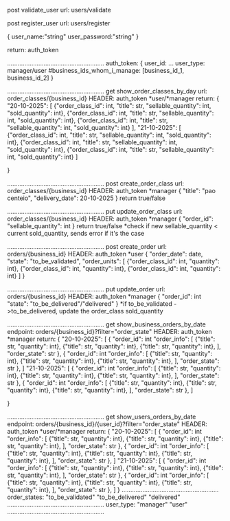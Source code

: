 
post validate_user
url: users/validate

post register_user
url: users/register

{
user_name:"string"
user_password:"string"
}

return: auth_token

........................................................
auth_token:
{
	user_id: ...
	user_type: manager/user
  #business_ids_whom_i_manage: [business_id_1, business_id_2]
}


........................................................
get show_order_classes_by_day
url: order_classes/{business_id}
HEADER: auth_token *user/*manager
return: {
	"20-10-2025": [
		{"order_class_id": int, "title": str, "sellable_quantity": int, "sold_quantity": int},
		{"order_class_id": int, "title": str, "sellable_quantity": int, "sold_quantity": int},
		{"order_class_id": int, "title": str, "sellable_quantity": int, "sold_quantity": int}
	],
	"21-10-2025": [
		{"order_class_id": int, "title": str, "sellable_quantity": int, "sold_quantity": int},
		{"order_class_id": int, "title": str, "sellable_quantity": int, "sold_quantity": int},
		{"order_class_id": int, "title": str, "sellable_quantity": int, "sold_quantity": int}
	]

}

........................................................
post create_order_class
url: order_classes/{business_id}
HEADER: auth_token *manager
{
	"title": "pao centeio",
	"delivery_date": 20-10-2025
}
return true/false


........................................................
put update_order_class
url: order_classes/{business_id}
HEADER: auth_token *manager
{
	"order_id": 
	"sellable_quantity": int
}
return true/false
*check if new sellable_quantity < current sold_quantity, sends error if it's the case

........................................................
post create_order
url: orders/{business_id}
HEADER: auth_token *user
{
	"order_date": date,
	"state": "to_be_validated",
	"order_units": [
		{"order_class_id": int, "quantity": int},
		{"order_class_id": int, "quantity": int},
		{"order_class_id": int, "quantity": int}
	]
}

........................................................
put update_order
url: orders/{business_id}
HEADER: auth_token *manager
{
	"order_id": int
	"state": "to_be_delivered"/"delivered"
}
*if to_be_validated ->to_be_delivered, update the order_class sold_quantity

........................................................
get show_business_orders_by_date
endpoint: orders/{business_id}?filter="order_state"
HEADER: auth_token *manager
return: {
	"20-10-2025": [
		{
			"order_id": int
			"order_info": [
				{"title": str, "quantity": int},
				{"title": str, "quantity": int},
				{"title": str, "quantity": int},
			],
			"order_state": str
		},
		{
			"order_id": int
			"order_info": [
				{"title": str, "quantity": int},
				{"title": str, "quantity": int},
				{"title": str, "quantity": int},
			],
			"order_state": str
		},
	]
	"21-10-2025": [
		{
			"order_id": int
			"order_info": [
				{"title": str, "quantity": int},
				{"title": str, "quantity": int},
				{"title": str, "quantity": int},
			],
			"order_state": str
		},
		{
			"order_id": int
			"order_info": [
				{"title": str, "quantity": int},
				{"title": str, "quantity": int},
				{"title": str, "quantity": int},
			],
			"order_state": str
		},
	]

}

........................................................
get show_users_orders_by_date
endpoint: orders/{business_id}/{user_id}?filter="order_state"
HEADER: auth_token *user/*manager
return: {
	"20-10-2025": [
		{
			"order_id": int
			"order_info": [
				{"title": str, "quantity": int},
				{"title": str, "quantity": int},
				{"title": str, "quantity": int},
			],
			"order_state": str
		},
		{
			"order_id": int
			"order_info": [
				{"title": str, "quantity": int},
				{"title": str, "quantity": int},
				{"title": str, "quantity": int},
			],
			"order_state": str
		},
	]
	"21-10-2025": [
		{
			"order_id": int
			"order_info": [
				{"title": str, "quantity": int},
				{"title": str, "quantity": int},
				{"title": str, "quantity": int},
			],
			"order_state": str
		},
		{
			"order_id": int
			"order_info": [
				{"title": str, "quantity": int},
				{"title": str, "quantity": int},
				{"title": str, "quantity": int},
			],
			"order_state": str
		},
	]
}
........................................................
order_states:
"to_be_validated"
"to_be_delivered"
"delivered"
........................................................
user_type:
"manager"
"user"
........................................................
